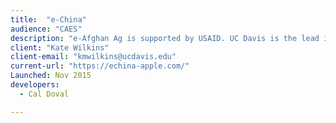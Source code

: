 ```yaml
---
title:  "e-China"
audience: "CAES"
description: "e-Afghan Ag is supported by USAID. UC Davis is the lead institution. Over 70 institutions have contributed content. e-Afghan Ag is considered the most comprehensive collection of practical information available to help the farmers of Afghanistan. The project started with USAID funding managed through USDA. "
client: "Kate Wilkins"
client-email: "kmwilkins@ucdavis.edu"
current-url: "https://echina-apple.com/"
Launched: Nov 2015
developers:
  - Cal Doval

---
```

